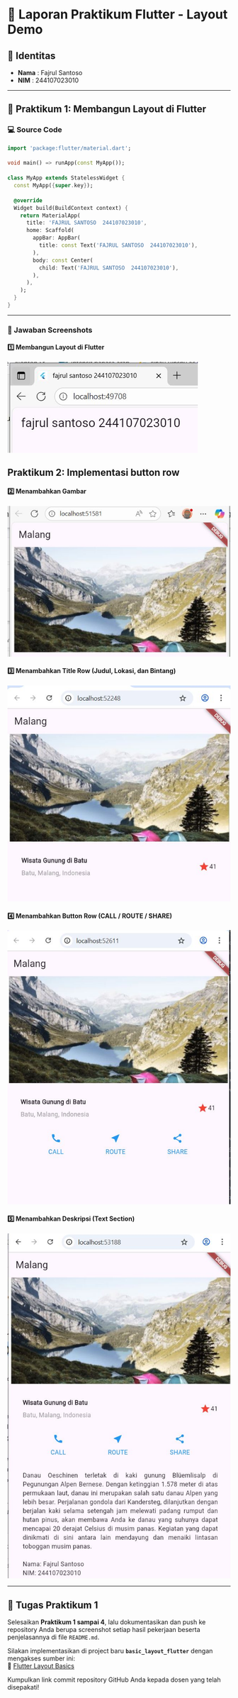 
# 📘 Laporan Praktikum Flutter - Layout Demo

## 📌 Identitas
- **Nama**  : Fajrul Santoso  
- **NIM**   : 244107023010  

---

## 🧩 Praktikum 1: Membangun Layout di Flutter  

### 💻 Source Code  
```dart
import 'package:flutter/material.dart';

void main() => runApp(const MyApp());

class MyApp extends StatelessWidget {
  const MyApp({super.key});

  @override
  Widget build(BuildContext context) {
    return MaterialApp(
      title: 'FAJRUL SANTOSO  244107023010',
      home: Scaffold(
        appBar: AppBar(
          title: const Text('FAJRUL SANTOSO  244107023010'),
        ),
        body: const Center(
          child: Text('FAJRUL SANTOSO  244107023010'),
        ),
      ),
    );
  }
}
```

---

### 📸 Jawaban Screenshots  

#### 1️⃣ Membangun Layout di Flutter  
![Preview](img/P1.JPG)  

## Praktikum 2: Implementasi button row
#### 2️⃣ Menambahkan Gambar  
![Preview](img/P2.JPG)  

#### 3️⃣ Menambahkan Title Row (Judul, Lokasi, dan Bintang)  
![Preview](img/P3.JPG)  

#### 4️⃣ Menambahkan Button Row (CALL / ROUTE / SHARE)  
![Preview](img/P4.JPG)  

#### 5️⃣ Menambahkan Deskripsi (Text Section)  
![Preview](img/P5.JPG)  

---

## 📝 Tugas Praktikum 1
Selesaikan **Praktikum 1 sampai 4**, lalu dokumentasikan dan push ke repository Anda berupa screenshot setiap hasil pekerjaan beserta penjelasannya di file `README.md`.  

Silakan implementasikan di project baru **`basic_layout_flutter`** dengan mengakses sumber ini:  
🔗 [Flutter Layout Basics](https://docs.flutter.dev/codelabs/layout-basics)  

Kumpulkan link commit repository GitHub Anda kepada dosen yang telah disepakati!  
